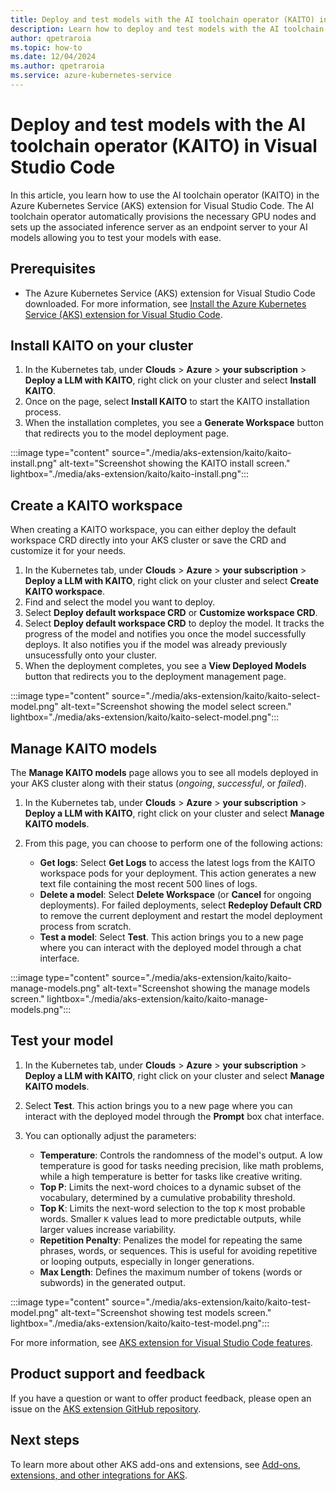 ```yaml
---
title: Deploy and test models with the AI toolchain operator (KAITO) in Visual Studio Code
description: Learn how to deploy and test models with the AI toolchain operator (KAITO) in Visual Studio Code.
author: qpetraroia
ms.topic: how-to
ms.date: 12/04/2024
ms.author: qpetraroia
ms.service: azure-kubernetes-service
---
```


# Deploy and test models with the AI toolchain operator (KAITO) in Visual Studio Code

In this article, you learn how to use the AI toolchain operator (KAITO) in the Azure Kubernetes Service (AKS) extension for Visual Studio Code. The AI toolchain operator automatically provisions the necessary GPU nodes and sets up the associated inference server as an endpoint server to your AI models allowing you to test your models with ease.

## Prerequisites


* The Azure Kubernetes Service (AKS) extension for Visual Studio Code downloaded. For more information, see [Install the Azure Kubernetes Service (AKS) extension for Visual Studio Code][install-aks-vscode].

## Install KAITO on your cluster

1. In the Kubernetes tab, under **Clouds** > **Azure** > **your subscription** > **Deploy a LLM with KAITO**, right click on your cluster and select **Install KAITO**.
2. Once on the page, select **Install KAITO** to start the KAITO installation process.
3. When the installation completes, you see a **Generate Workspace** button that redirects you to the model deployment page.

:::image type="content" source="./media/aks-extension/kaito/kaito-install.png" alt-text="Screenshot showing the KAITO install screen." lightbox="./media/aks-extension/kaito/kaito-install.png":::

## Create a KAITO workspace

When creating a KAITO workspace, you can either deploy the default workspace CRD directly into your AKS cluster or save the CRD and customize it for your needs.
    
1. In the Kubernetes tab, under **Clouds** > **Azure** > **your subscription** > **Deploy a LLM with KAITO**, right click on your cluster and select **Create KAITO workspace**.
2. Find and select the model you want to deploy.
3. Select **Deploy default workspace CRD** or **Customize workspace CRD**.
4. Select **Deploy default workspace CRD** to deploy the model. It tracks the progress of the model and notifies you once the model successfully deploys. It also notifies you if the model was already previously unsucessfully onto your cluster.
5. When the deployment completes, you see a **View Deployed Models** button that redirects you to the deployment management page.

:::image type="content" source="./media/aks-extension/kaito/kaito-select-model.png" alt-text="Screenshot showing the model select screen." lightbox="./media/aks-extension/kaito/kaito-select-model.png":::

## Manage KAITO models

The **Manage KAITO models** page allows you to see all models deployed in your AKS cluster along with their status (*ongoing*, *successful*, or *failed*). 

1. In the Kubernetes tab, under **Clouds** > **Azure** > **your subscription** > **Deploy a LLM with KAITO**, right click on your cluster and select **Manage KAITO models**.
2. From this page, you can choose to perform one of the following actions:

    * **Get logs**: Select **Get Logs** to access the latest logs from the KAITO workspace pods for your deployment. This action generates a new text file containing the most recent 500 lines of logs.
    * **Delete a model**: Select **Delete Workspace** (or **Cancel** for ongoing deployments). For failed deployments, select **Redeploy Default CRD** to remove the current deployment and restart the model deployment process from scratch.
    * **Test a model**: Select **Test**. This action brings you to a new page where you can interact with the deployed model through a chat interface.

:::image type="content" source="./media/aks-extension/kaito/kaito-manage-models.png" alt-text="Screenshot showing the manage models screen." lightbox="./media/aks-extension/kaito/kaito-manage-models.png":::

## Test your model

1. In the Kubernetes tab, under **Clouds** > **Azure** > **your subscription** > **Deploy a LLM with KAITO**, right click on your cluster and select **Manage KAITO models**.
2. Select **Test**. This action brings you to a new page where you can interact with the deployed model through the **Prompt** box chat interface.
3. You can optionally adjust the parameters:

    * **Temperature**: Controls the randomness of the model's output. A low temperature is good for tasks needing precision, like math problems, while a high temperature is better for tasks like creative writing.
    * **Top P**: Limits the next-word choices to a dynamic subset of the vocabulary, determined by a cumulative probability threshold.
    * **Top K**: Limits the next-word selection to the top `K` most probable words. Smaller `K` values lead to more predictable outputs, while larger values increase variability.
    * **Repetition Penalty**: Penalizes the model for repeating the same phrases, words, or sequences. This is useful for avoiding repetitive or looping outputs, especially in longer generations.
    * **Max Length**: Defines the maximum number of tokens (words or subwords) in the generated output.

:::image type="content" source="./media/aks-extension/kaito/kaito-test-model.png" alt-text="Screenshot showing test models screen." lightbox="./media/aks-extension/kaito/kaito-test-model.png":::

For more information, see [AKS extension for Visual Studio Code features][aks-vscode-features].

## Product support and feedback
    
If you have a question or want to offer product feedback, please open an issue on the [AKS extension GitHub repository][aks-vscode-github].
    
## Next steps
    
To learn more about other AKS add-ons and extensions, see [Add-ons, extensions, and other integrations for AKS][aks-addons].
    
<!---LINKS--->
[install-aks-vscode]: ./aks-extension-vs-code.md#installation
[aks-vscode-features]: https://code.visualstudio.com/docs/azure/aksextensions#_features
[aks-vscode-github]: https://github.com/Azure/vscode-aks-tools/issues/new/choose
[aks-addons]: ./integrations.md
